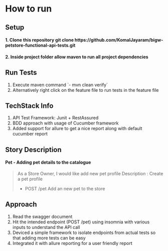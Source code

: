 <h1> How to run </h1>

<h2>Setup</h2>

<h4> 1. Clone this repository git clone https://github.com/KomalJayaram/bigw-petstore-functional-api-tests.git </h4>
<h4> 2. Inside project folder allow maven to run all project dependencies </h4>

<h2>Run Tests</h2>
<ol>
<li> Execute maven command `- mvn clean verify` </li>
<li> Alternatively right click on the feature file to run tests in the feature file</li>
</ol>

<h2>TechStack Info</h2>
<ol>
<li> API Test Framework: Junit + RestAssured</li>
<li> BDD approach with usage of Cucumber framework</li>
<li> Added support for allure to get a nice report along with default cucumber report</li>
</ol>

<h2> Story Description</h2>

  <h4> Pet - Adding pet details to the catalogue </h4>
  
 > As a Store Owner, I would like add new pet profile 
 > Description : Create a pet profile
 > * POST /pet Add an new pet to the store

  <h2> Approach </h2>

<ol>
<li> Read the swagger document</li>
<li> Hit the intended endpoint (POST /pet) using insomnia with various inputs to understand the API call</li>
<li> Deviced a simple framework to isolate endpoints from actual tests so that adding more tests can be easy</li>
<li> Integrated it with allure reporting for a user friendly report</li>
</ol>
  

